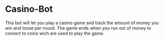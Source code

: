 # Casino-Bot
This bot will let you play a casino game and track the amount of money you win and loose per round. The game ends when you run out of money to convert to coins wich are used to play the game.   
